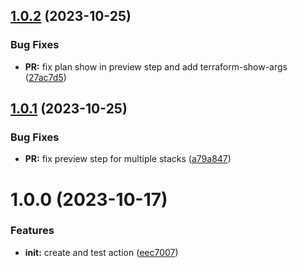 ## [1.0.2](https://github.com/m4s-b3n/terramate-all-in-one/compare/v1.0.1...v1.0.2) (2023-10-25)


### Bug Fixes

* **PR:** fix plan show in preview step and add terraform-show-args ([27ac7d5](https://github.com/m4s-b3n/terramate-all-in-one/commit/27ac7d5292a3c01360fbeaa7f998c920c7d54e09))

## [1.0.1](https://github.com/m4s-b3n/terramate-all-in-one/compare/v1.0.0...v1.0.1) (2023-10-25)


### Bug Fixes

* **PR:** fix preview step for multiple stacks ([a79a847](https://github.com/m4s-b3n/terramate-all-in-one/commit/a79a84713b446a29183e396e1939da25146f0f91))

# 1.0.0 (2023-10-17)


### Features

* **init:** create and test action ([eec7007](https://github.com/m4s-b3n/terramate-all-in-one/commit/eec700779a1adc0a48ca3a00655ec046832b2603))
